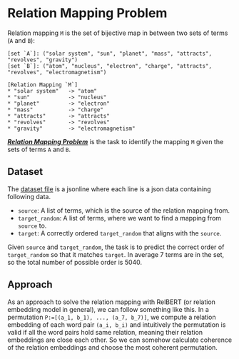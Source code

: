 # Relation Mapping Problem
Relation mapping `M` is the set of bijective map in between two sets of terms (`A` and `B`):
```
[set `A`]: ("solar system", "sun", "planet", "mass", "attracts", "revolves", "gravity")
[set `B`]: ("atom", "nucleus", "electron", "charge", "attracts", "revolves", "electromagnetism")

[Relation Mapping `M`]
* "solar system"   -> "atom"
* "sun"            -> "nucleus"
* "planet"         -> "electron"
* "mass"           -> "charge"
* "attracts"       -> "attracts"
* "revolves"       -> "revolves"
* "gravity"        -> "electromagnetism"
```

***[Relation Mapping Problem](https://www.jair.org/index.php/jair/article/view/10583)*** is the task to identify the mapping `M` given the sets of terms `A` and `B`.

## Dataset
The [dataset file](./data.jsonl) is a jsonline where each line is a json data containing following data.

- `source`: A list of terms, which is the source of the relation mapping from.
- `target_random`: A list of terms, where we want to find a mapping from `source` to.
- `target`: A correctly ordered `target_random` that aligns with the `source`. 

Given `source` and `target_random`, the task is to predict the correct order of `target_random` so that it matches `target`.
In average 7 terms are in the set, so the total number of possible order is 5040.
  

## Approach
As an approach to solve the relation mapping with RelBERT (or relation embedding model in general), we can follow something like this.
In a permutation `P:=[(a_1, b_1), ..., (a_7, b_7)]`, we compute a relation embedding of each word pair `(a_i, b_i)`
and intuitively the permutation is valid if all the word pairs hold same relation, meaning their relation embeddings are
close each other. So we can somehow calculate coherence of the relation embeddings and choose the most coherent permutation. 

